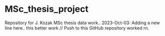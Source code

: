 # MSc_thesis_project
Repository for J. Kozak MSc thesis data work..
2023-Oct-03: Adding a new line here.. this better work // Push to this GitHub repository worked rn. 

